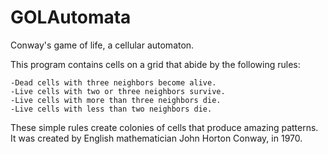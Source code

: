 # GOLAutomata
Conway's game of life, a cellular automaton.

This program contains cells on a grid that abide by the following rules:

	-Dead cells with three neighbors become alive.
	-Live cells with two or three neighbors survive.
	-Live cells with more than three neighbors die.
	-Live cells with less than two neighbors die.

These simple rules create colonies of cells that produce amazing patterns.
It was created by English mathematician John Horton Conway, in 1970.
